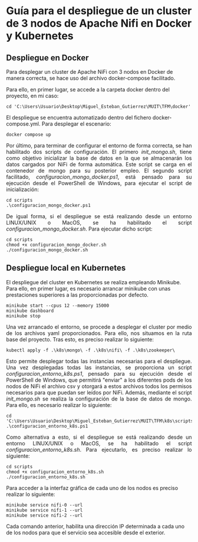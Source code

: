 # Guía para el despliegue de un cluster de 3 nodos de Apache Nifi en Docker y Kubernetes

## Despliegue en Docker

Para desplegar un cluster de Apache NiFi con 3 nodos en Docker de manera correcta, se hace uso del archivo docker-compose facilitado.

Para ello, en primer lugar, se accede a la carpeta docker dentro del proyecto, en mi caso:

```
cd 'C:\Users\Usuario\Desktop\Miguel_Esteban_Gutierrez\MUIT\TFM\docker'
```

El despliegue se encuentra automatizado dentro del fichero docker-compose.yml. Para desplegar el escenario:

```
docker compose up
```

<p align="justify">
Por último, para terminar de configurar el entorno de forma correcta, se han habilitado dos scripts de configuración. El primero <em>init_mongo.sh</em>, tiene como objetivo inicializar la base de datos en la que se almacenarán los datos cargados por NiFi de forma automática. Este script se carga en el contenedor de mongo para su posterior empleo. El segundo script facilitado, <em>configuracion_mongo_docker.ps1</em>, está pensado para su ejecución desde el PowerShell de Windows, para ejecutar el script de inicialización:
</p>

```
cd scripts
.\configuracion_mongo_docker.ps1
```

<p align="justify">
De igual forma, si el despliegue se está realizando desde un entorno LINUX/UNIX o MacOS, se ha habilitado el script <em>configuracion_mongo_docker.sh</em>. Para ejecutar dicho script:
</p>

```
cd scripts
chmod +x configuracion_mongo_docker.sh
./configuracion_mongo_docker.sh
```

## Despliegue local en Kubernetes

El despliegue del cluster en Kubernetes se realiza empleando Minikube. Para ello, en primer lugar, es necesario arrancar minikube con unas prestaciones superiores a las proporcionadas por defecto.

```
minikube start --cpus 12 --memory 15000
minikube dashboard
minikube stop
```
<p align="justify">
Una vez arrancado el entorno, se procede a desplegar el cluster por medio de los archivos yaml proporcionados. Para ello, nos situamos en la ruta base del proyecto. Tras esto, es preciso realizar lo siguiente:
</p>

```
kubectl apply -f .\k8s\mongo\ -f .\k8s\nifi\ -f .\k8s\zookeeper\
```



 
<p align="justify">
Esto permite desplegar todas las instancias necesarias para el despliegue. Una vez desplegadas todas las instancias, se proporciona un script <em>configuracion_entorno_k8s.ps1</em>, pensado para su ejecución desde el PowerShell de Windows, que permitirá "enviar" a los diferentes pods de los nodos de NiFi el archivo csv y otorgará a estos archivos todos los permisos necesarios para que puedan ser leídos por NiFi. Además, mediante el script <em>init_mongo.sh</em> se realiza la configuración de la base de datos de mongo. Para ello, es necesario realizar lo siguiente: 
</p>

```
cd 'C:\Users\Usuario\Desktop\Miguel_Esteban_Gutierrez\MUIT\TFM\k8s\scripts'
.\configuracion_entorno_k8s.ps1
```

<p align="justify">
Como alternativa a esto, si el despliegue se está realizando desde un entorno LINUX/UNIX o MacOS, se ha habilitado el script <em>configuracion_entorno_k8s.sh</em>. Para ejecutarlo, es preciso realizar lo siguiente:
</p>

```
cd scripts
chmod +x configuracion_entorno_k8s.sh
./configuracion_entorno_k8s.sh
```

Para acceder a la interfaz gráfica de cada uno de los nodos es preciso realizar lo siguiente:

```
minikube service nifi-0 --url
minikube service nifi-1 --url
minikube service nifi-2 --url
```

Cada comando anterior, habilita una dirección IP determinada a cada uno de los nodos para que el servicio sea accesible desde el exterior.

















